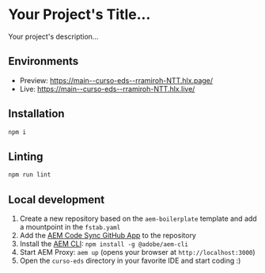 # Your Project's Title...
Your project's description...

## Environments
- Preview: https://main--curso-eds--rramiroh-NTT.hlx.page/
- Live: https://main--curso-eds--rramiroh-NTT.hlx.live/

## Installation

```sh
npm i
```

## Linting

```sh
npm run lint
```

## Local development

1. Create a new repository based on the `aem-boilerplate` template and add a mountpoint in the `fstab.yaml`
1. Add the [AEM Code Sync GitHub App](https://github.com/apps/aem-code-sync) to the repository
1. Install the [AEM CLI](https://github.com/adobe/helix-cli): `npm install -g @adobe/aem-cli`
1. Start AEM Proxy: `aem up` (opens your browser at `http://localhost:3000`)
1. Open the `curso-eds` directory in your favorite IDE and start coding :)
